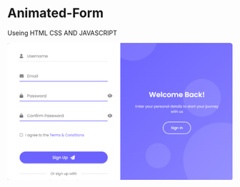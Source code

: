 # Animated-Form
Useing HTML CSS AND JAVASCRIPT

![image alt](https://github.com/Aadarshkumarsingh8084/Animated-Form/blob/main/Screenshot%202025-04-11%20064332.png)

